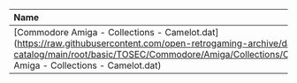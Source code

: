 |Name|Size|
|:---|---:|
|[Commodore Amiga - Collections - Camelot.dat](https://raw.githubusercontent.com/open-retrogaming-archive/dat-catalog/main/root/basic/TOSEC/Commodore/Amiga/Collections/Camelot/Commodore Amiga - Collections - Camelot.dat)|67175|
